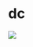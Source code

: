 # dc



![](https://media.giphy.com/media/v1.Y2lkPTc5MGI3NjExcGo1N3BwejFoemRtZGZlYmZ5bngyZnlhc3RnYTFvbzU5MmlsZnNtdSZlcD12MV9pbnRlcm5hbF9naWZfYnlfaWQmY3Q9Zw/UZQCbV4OW1mXdHJNPS/giphy.gif)
